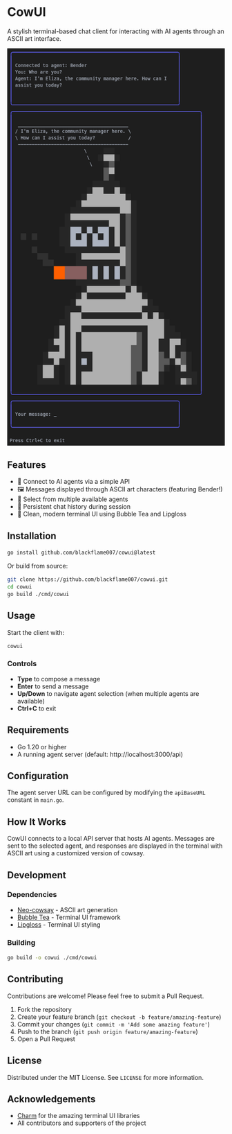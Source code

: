 # CowUI

A stylish terminal-based chat client for interacting with AI agents through an ASCII art interface.

![CowUI Screenshot](docs/screenshots/screenshot.png)

## Features

- 🤖 Connect to AI agents via a simple API
- 🖼️ Messages displayed through ASCII art characters (featuring Bender!)
- 👥 Select from multiple available agents
- 💬 Persistent chat history during session
- 🎨 Clean, modern terminal UI using Bubble Tea and Lipgloss

## Installation

```bash
go install github.com/blackflame007/cowui@latest
```

Or build from source:

```bash
git clone https://github.com/blackflame007/cowui.git
cd cowui
go build ./cmd/cowui
```

## Usage

Start the client with:

```bash
cowui
```

### Controls

- **Type** to compose a message
- **Enter** to send a message
- **Up/Down** to navigate agent selection (when multiple agents are available)
- **Ctrl+C** to exit

## Requirements

- Go 1.20 or higher
- A running agent server (default: http://localhost:3000/api)

## Configuration

The agent server URL can be configured by modifying the `apiBaseURL` constant in `main.go`.

## How It Works

CowUI connects to a local API server that hosts AI agents. Messages are sent to the selected agent, and responses are displayed in the terminal with ASCII art using a customized version of cowsay.

## Development

### Dependencies

- [Neo-cowsay](https://github.com/blackflame007/Neo-cowsay) - ASCII art generation
- [Bubble Tea](https://github.com/charmbracelet/bubbletea) - Terminal UI framework
- [Lipgloss](https://github.com/charmbracelet/lipgloss) - Terminal UI styling

### Building

```bash
go build -o cowui ./cmd/cowui
```

## Contributing

Contributions are welcome! Please feel free to submit a Pull Request.

1. Fork the repository
2. Create your feature branch (`git checkout -b feature/amazing-feature`)
3. Commit your changes (`git commit -m 'Add some amazing feature'`)
4. Push to the branch (`git push origin feature/amazing-feature`)
5. Open a Pull Request

## License

Distributed under the MIT License. See `LICENSE` for more information.

## Acknowledgements

- [Charm](https://charm.sh) for the amazing terminal UI libraries
- All contributors and supporters of the project
